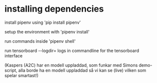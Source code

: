 # installing dependencies

install pipenv using 'pip install pipenv'

setup the environment with 'pipenv install'

run commands inside 'pipenv shell'

run tensorboard --logdir= logs in commandline for
the tensorboard interface

(Kaspers (A2C) har en modell uppladdad, som funkar med Simons demo-script, alla borde ha en modell uppladdad så vi kan se (live) vilken som spelar smartast!)
